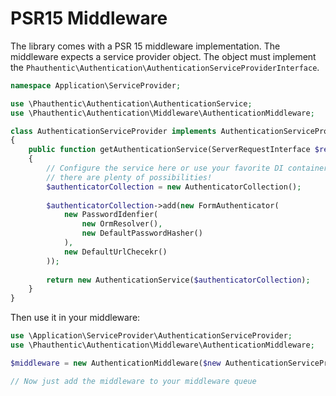 # PSR15 Middleware

The library comes with a PSR 15 middleware implementation. The middleware expects a service provider object. The object must implement the `Phauthentic\Authentication\AuthenticationServiceProviderInterface`. 

```php
namespace Application\ServiceProvider;

use \Phauthentic\Authentication\AuthenticationService;
use \Phauthentic\Authentication\Middleware\AuthenticationMiddleware;

class AuthenticationServiceProvider implements AuthenticationServiceProviderInterface
{
    public function getAuthenticationService(ServerRequestInterface $request): AuthenticationServiceInterface
    {
        // Configure the service here or use your favorite DI container
        // there are plenty of possibilities!
        $authenticatorCollection = new AuthenticatorCollection();
        
        $authenticatorCollection->add(new FormAuthenticator(
            new PasswordIdenfier(
                new OrmResolver(),
                new DefaultPasswordHasher()
            ),
            new DefaultUrlChecekr()
        ));
        
        return new AuthenticationService($authenticatorCollection);
    }
}
```

Then use it in your middleware:

```php
use \Application\ServiceProvider\AuthenticationServiceProvider;
use \Phauthentic\Authentication\Middleware\AuthenticationMiddleware;

$middleware = new AuthenticationMiddleware($new AuthenticationServiceProvider);

// Now just add the middleware to your middleware queue
```
